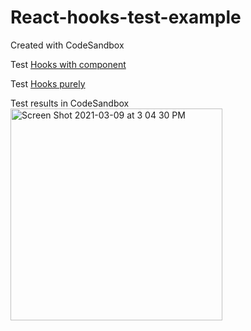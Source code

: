 # React-hooks-test-example
Created with CodeSandbox

Test [Hooks with component](https://codesandbox.io/s/silent-cloud-7m3sk?file=/src/__tests__/TodoList-test.js)

Test [Hooks purely](https://codesandbox.io/s/silent-cloud-7m3sk?file=/src/__tests__/useToggleSelectionSet-test.js)

Test results in CodeSandbox
<br>
<img width="339" alt="Screen Shot 2021-03-09 at 3 04 30 PM" src="https://user-images.githubusercontent.com/52427478/110550590-d3da5000-80e8-11eb-93e5-0ca6bda7061a.png">

